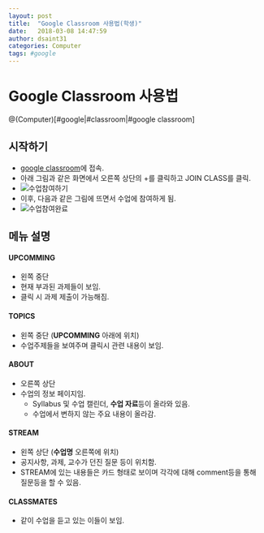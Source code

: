 ```yaml
---
layout: post
title:  "Google Classroom 사용법(학생)"
date:   2018-03-08 14:47:59
author: dsaint31
categories: Computer
tags: #google
---
```

# Google Classroom 사용법
@(Computer)[#google|#classroom|#google classroom]

## 시작하기
* [google classroom](classroom.google.com)에 접속.
* 아래 그림과 같은 화면에서 오른쪽 상단의 +를 클릭하고 JOIN CLASS를 클릭.
* ![수업참여하기](https://docs.google.com/drawings/d/e/2PACX-1vSwVWUtJq54yTA6yXvpfJLZY0Lwc8M7-_h9QvI6RTqrRlkOL5v94DLdgPHEQ2D_5SPb6osGKGXJD2_Q/pub?w=806&h=496)
* 이후, 다음과 같은 그림에 뜨면서 수업에 참여하게 됨.
* ![수업참여완료](https://docs.google.com/drawings/d/e/2PACX-1vQ8WORr0cgDZLaUdbE5aVlgznDp4AZ8XKZEahx8Awu8wToSNauol-S5rzJSQyfYdwFpR-ywvI8cKGei/pub?w=530&h=660)


## 메뉴 설명
#### UPCOMMING
* 왼쪽 중단
* 현재 부과된 과제들이 보임.
* 클릭 시 과제 제출이 가능해짐.

#### TOPICS
* 왼쪽 중단 (**UPCOMMING** 아래에 위치)
* 수업주제들을 보여주며 클릭시 관련 내용이 보임.

#### ABOUT
* 오른쪽 상단
* 수업의 정보 페이지임.
  * Syllabus 및 수업 캘린더, **수업 자료**등이 올라와 있음.
  * 수업에서 변하지 않는 주요 내용이 올라감.

#### STREAM 
* 왼쪽 상단 (**수업명** 오른쪽에 위치)
* 공지사항, 과제, 교수가 던진 질문 등이 위치함.
* STREAM에 있는 내용들은 카드 형태로 보이며 각각에 대해 comment등을 통해 질문등을 할 수 있음.

#### CLASSMATES
* 같이 수업을 듣고 있는 이들이 보임.
